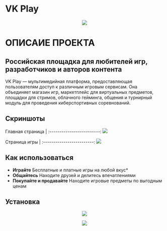 # VK Play

<p align="center"> <img src="https://www.goha.ru/s/A:MZ/NI/Az79mMzUfV.jpg"> </img> </p>

# ОПИСАИЕ ПРОЕКТА
Российская площадка для любителей игр, разработчиков и авторов контента
---
VK Play — мультимедийная платформа, предоставляющая пользователям доступ к различным игровым сервисам. Она объединяет магазин игр, маркетплейс для виртуальных предметов, площадки для стримов, облачного гейминга, общения и турнирный модуль для проведения киберспортивных соревнований. 
## Скриншоты
Главная страница               |
:-------------------------:
![](https://user-images.githubusercontent.com/125721173/220400685-f4bcd11f-1ede-4a67-83ed-f3c29a51717c.png)

Страница игры               |
:-------------------------:
![](https://images.stopgame.ru/uploads/users/2022/612803/00089.Xn_4ea9.png)
## Как использоваться
- **Играйте** Бесплатные и платные игры на любой вкус* 
- **Общайтесь** Находите друзей и делитесь впечатлениями
- **Покупайте и продавайте** Находите игровые предметы по выгодным ценам
## Установка
<p align="center" >
  <img src="https://thestempedia.com/wp-content/uploads/2019/06/windows-button.png">

<p align="center"> 
  <img src="https://applications.kitco.com/sites/default/files/mac-button.png">   
</p>
